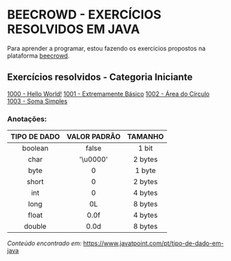 
# BEECROWD - EXERCÍCIOS RESOLVIDOS EM JAVA

Para aprender a programar, estou fazendo os exercícios propostos na plataforma [beecrowd](https://www.beecrowd.com.br/judge/en/login).

## Exercícios resolvidos - Categoria Iniciante
[1000 - Hello World!](https://github.com/guto-silva/beecrowd-java/blob/master/BeeCrowd1000.java)
[1001 - Extremamente Básico](https://github.com/guto-silva/beecrowd-java/blob/master/BeeCrowd1001.java)
[1002 - Área do Círculo](https://github.com/guto-silva/beecrowd-java/blob/master/BeeCrowd1002.java)
[1003 - Soma Simples](https://github.com/guto-silva/beecrowd-java/blob/master/BeeCrowd1003.java)

### Anotações:

TIPO DE DADO | VALOR PADRÃO | TAMANHO 
:-----------:|:------------:|:-------:
boolean      | false        | 1 bit
char         | '\u0000'     | 2 bytes
byte         | 0            | 1 byte
short        | 0            | 2 bytes
int          | 0            | 4 bytes
long         | 0L           | 8 bytes
float        | 0.0f         | 4 bytes
double       | 0.0d         | 8 bytes

*Conteúdo encontrado em:* <https://www.javatpoint.com/pt/tipo-de-dado-em-java> 
